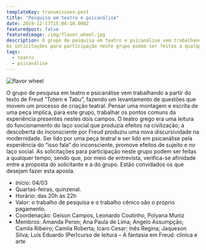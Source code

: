 ```yaml
---
templateKey: transmissoes-post
title: "Pesquisa em teatro e psicanálise"
date: 2019-12-17T15:04:10.000Z
featuredpost: false
featuredimage: /img/flavor_wheel.jpg
description: O grupo de pesquisa em teatro e psicanálise vem trabalhando a partir do texto de Freud “Totem e Tabu”, fazendo um levantamento de questões que movem um processo de criação teatral. Pensar uma montagem e escrita de uma peça implica, para este grupo, trabalhar os pontos comuns da experiência presentes nestes dois campos. O teatro grego era uma leitura do funcionamento do laço social que produzia efeitos na civilização; a descoberta do inconsciente por Freud produziu uma nova discursividade na modernidade. Ser lido por uma peça teatral e ser lido em psicanálise pela experiência do “isso fala” do inconsciente, promove efeitos de sujeito e no laço social.
As solicitações para participação neste grupo podem ser feitas a qualquer tempo, sendo que, por meio de entrevista, verifica-se afinidade entre a proposta do solicitante e a do grupo. Estão convidados os que desejam fazer esta aposta.
tags:
  - teatro
  - psicanálise
---
```


![flavor wheel](/img/flavor_wheel.jpg)

O grupo de pesquisa em teatro e psicanálise vem trabalhando a partir do texto de Freud “Totem e Tabu”, fazendo um levantamento de questões que movem um processo de criação teatral. Pensar uma montagem e escrita de uma peça implica, para este grupo, trabalhar os pontos comuns da experiência presentes nestes dois campos. O teatro grego era uma leitura do funcionamento do laço social que produzia efeitos na civilização; a descoberta do inconsciente por Freud produziu uma nova discursividade na modernidade. Ser lido por uma peça teatral e ser lido em psicanálise pela experiência do “isso fala” do inconsciente, promove efeitos de sujeito e no laço social.
As solicitações para participação neste grupo podem ser feitas a qualquer tempo, sendo que, por meio de entrevista, verifica-se afinidade entre a proposta do solicitante e a do grupo. Estão convidados os que desejam fazer esta aposta.

- Início: 04/03
- Quartas-feiras, quinzenal.
- Horário: das 20h às 22h
- Valor: o trabalho de pesquisa e o trabalho cênico são o próprio pagamento.
- Coordenação: Geison Campos, Leonardo Coutinho, Polyana Muniz
- Membros: Amanda Peron; Ana Paula de Lima; Angelo Assumpção; Camila Ribeiro; Camila Roberta; Icaro Cesar; Inês Regina; Jaqueson Silva; Luís Eduardo
  (Per)curso de leitura – A fantasia em Freud: clínica e arte

